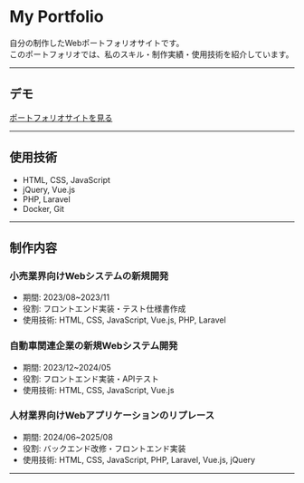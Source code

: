 # My Portfolio

自分の制作したWebポートフォリオサイトです。  
このポートフォリオでは、私のスキル・制作実績・使用技術を紹介しています。

---

## デモ

[ポートフォリオサイトを見る](https://hideoda.github.io/Portfolio/portfolio/)

---

## 使用技術

- HTML, CSS, JavaScript
- jQuery, Vue.js
- PHP, Laravel
- Docker, Git

---

## 制作内容

### 小売業界向けWebシステムの新規開発
- 期間: 2023/08~2023/11
- 役割: フロントエンド実装・テスト仕様書作成
- 使用技術: HTML, CSS, JavaScript, Vue.js, PHP, Laravel

### 自動車関連企業の新規Webシステム開発
- 期間: 2023/12~2024/05
- 役割: フロントエンド実装・APIテスト
- 使用技術: HTML, CSS, JavaScript, Vue.js

### 人材業界向けWebアプリケーションのリプレース
- 期間: 2024/06~2025/08
- 役割: バックエンド改修・フロントエンド実装
- 使用技術: HTML, CSS, JavaScript, PHP, Laravel, Vue.js, jQuery

---